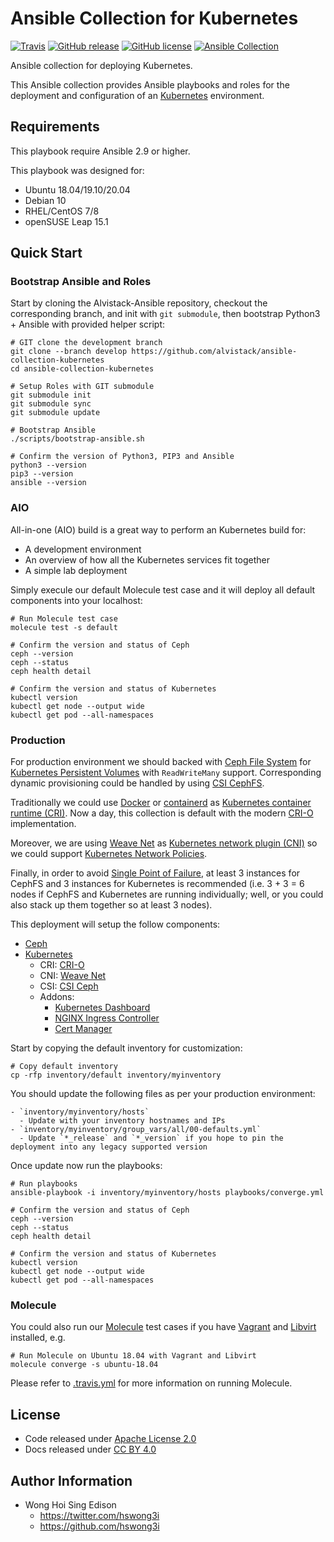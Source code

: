 # Ansible Collection for Kubernetes

[![Travis](https://img.shields.io/travis/com/alvistack/ansible-collection-kubernetes.svg)](https://travis-ci.com/alvistack/ansible-collection-kubernetes)
[![GitHub release](https://img.shields.io/github/release/alvistack/ansible-collection-kubernetes.svg)](https://github.com/alvistack/ansible-collection-kubernetes/releases)
[![GitHub license](https://img.shields.io/github/license/alvistack/ansible-collection-kubernetes.svg)](https://github.com/alvistack/ansible-collection-kubernetes/blob/master/LICENSE)
[![Ansible Collection](https://img.shields.io/badge/galaxy-alvistack.kubernetes-blue.svg)](https://galaxy.ansible.com/alvistack/kubernetes)

Ansible collection for deploying Kubernetes.

This Ansible collection provides Ansible playbooks and roles for the deployment and configuration of an [Kubernetes](https://github.com/kubernetes/kubernetes) environment.

## Requirements

This playbook require Ansible 2.9 or higher.

This playbook was designed for:

  - Ubuntu 18.04/19.10/20.04
  - Debian 10
  - RHEL/CentOS 7/8
  - openSUSE Leap 15.1

## Quick Start

### Bootstrap Ansible and Roles

Start by cloning the Alvistack-Ansible repository, checkout the corresponding branch, and init with `git submodule`, then bootstrap Python3 + Ansible with provided helper script:

    # GIT clone the development branch
    git clone --branch develop https://github.com/alvistack/ansible-collection-kubernetes
    cd ansible-collection-kubernetes
    
    # Setup Roles with GIT submodule
    git submodule init
    git submodule sync
    git submodule update
    
    # Bootstrap Ansible
    ./scripts/bootstrap-ansible.sh
    
    # Confirm the version of Python3, PIP3 and Ansible
    python3 --version
    pip3 --version
    ansible --version

### AIO

All-in-one (AIO) build is a great way to perform an Kubernetes build for:

  - A development environment
  - An overview of how all the Kubernetes services fit together
  - A simple lab deployment

Simply execule our default Molecule test case and it will deploy all default components into your localhost:

    # Run Molecule test case
    molecule test -s default
    
    # Confirm the version and status of Ceph
    ceph --version
    ceph --status
    ceph health detail
    
    # Confirm the version and status of Kubernetes
    kubectl version
    kubectl get node --output wide
    kubectl get pod --all-namespaces

### Production

For production environment we should backed with [Ceph File System](https://docs.ceph.com/docs/master/cephfs/) for [Kubernetes Persistent Volumes](https://kubernetes.io/docs/concepts/storage/persistent-volumes/) with `ReadWriteMany` support. Corresponding dynamic provisioning could be handled by using [CSI CephFS](https://github.com/ceph/ceph-csi).

Traditionally we could use [Docker](https://kubernetes.io/docs/setup/production-environment/container-runtimes/#docker) or [containerd](https://kubernetes.io/docs/setup/production-environment/container-runtimes/#containerd) as [Kubernetes container runtime (CRI)](https://kubernetes.io/blog/2016/12/container-runtime-interface-cri-in-kubernetes/). Now a day, this collection is default with the modern [CRI-O](https://kubernetes.io/docs/setup/production-environment/container-runtimes/#cri-o) implementation.

Moreover, we are using [Weave Net](https://github.com/weaveworks/weave) as [Kubernetes network plugin (CNI)](https://kubernetes.io/docs/concepts/extend-kubernetes/compute-storage-net/network-plugins/) so we could support [Kubernetes Network Policies](https://kubernetes.io/docs/concepts/services-networking/network-policies/).

Finally, in order to avoid [Single Point of Failure](https://en.wikipedia.org/wiki/Single_point_of_failure), at least 3 instances for CephFS and 3 instances for Kubernetes is recommended (i.e. 3 + 3 = 6 nodes if CephFS and Kubernetes are running individually; well, or you could also stack up them together so at least 3 nodes).

This deployment will setup the follow components:

  - [Ceph](https://ceph.io/)
  - [Kubernetes](https://kubernetes.io/)
      - CRI: [CRI-O](https://cri-o.io/)
      - CNI: [Weave Net](https://github.com/weaveworks/weave)
      - CSI: [CSI Ceph](https://github.com/ceph/ceph-csi)
      - Addons:
          - [Kubernetes Dashboard](https://github.com/kubernetes/dashboard)
          - [NGINX Ingress Controller](https://github.com/kubernetes/ingress-nginx)
          - [Cert Manager](https://github.com/jetstack/cert-manager)

Start by copying the default inventory for customization:

    # Copy default inventory
    cp -rfp inventory/default inventory/myinventory

You should update the following files as per your production environment:

    - `inventory/myinventory/hosts`
      - Update with your inventory hostnames and IPs
    - `inventory/myinventory/group_vars/all/00-defaults.yml`
      - Update `*_release` and `*_version` if you hope to pin the deployment into any legacy supported version

Once update now run the playbooks:

    # Run playbooks
    ansible-playbook -i inventory/myinventory/hosts playbooks/converge.yml
    
    # Confirm the version and status of Ceph
    ceph --version
    ceph --status
    ceph health detail
    
    # Confirm the version and status of Kubernetes
    kubectl version
    kubectl get node --output wide
    kubectl get pod --all-namespaces

### Molecule

You could also run our [Molecule](https://molecule.readthedocs.io/en/stable/) test cases if you have [Vagrant](https://www.vagrantup.com/) and [Libvirt](https://libvirt.org/) installed, e.g.

    # Run Molecule on Ubuntu 18.04 with Vagrant and Libvirt
    molecule converge -s ubuntu-18.04

Please refer to [.travis.yml](.travis.yml) for more information on running Molecule.

## License

  - Code released under [Apache License 2.0](LICENSE)
  - Docs released under [CC BY 4.0](http://creativecommons.org/licenses/by/4.0/)

## Author Information

  - Wong Hoi Sing Edison
      - <https://twitter.com/hswong3i>
      - <https://github.com/hswong3i>
